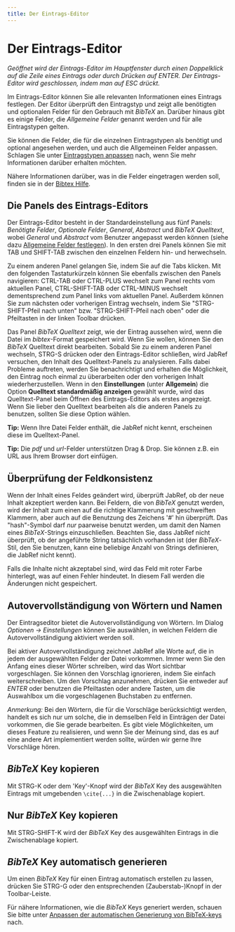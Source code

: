 ```yaml
---
title: Der Eintrags-Editor
---
```


# Der Eintrags-Editor

*Geöffnet wird der Eintrags-Editor im Hauptfenster durch einen Doppelklick auf die Zeile eines Eintrags oder durch Drücken auf ENTER. Der Eintrags-Editor wird geschlossen, indem man auf ESC drückt.*

Im Eintrags-Editor können Sie alle relevanten Informationen eines Eintrags festlegen. Der Editor überprüft den Eintragstyp und zeigt alle benötigten und optionalen Felder für den Gebrauch mit *BibTeX* an. Darüber hinaus gibt es einige Felder, die *Allgemeine Felder* genannt werden und für alle Eintragstypen gelten.

Sie können die Felder, die für die einzelnen Eintragstypen als benötigt und optional angesehen werden, und auch die Allgemeinen Felder anpassen. Schlagen Sie unter [Eintragstypen anpassen](CustomEntriesHelp.html) nach, wenn Sie mehr Informationen darüber erhalten möchten.

Nähere Informationen darüber, was in die Felder eingetragen werden soll, finden sie in der [Bibtex Hilfe](BibtexHelp.html).

## Die Panels des Eintrags-Editors

Der Eintrags-Editor besteht in der Standardeinstellung aus fünf Panels: *Benötigte Felder*, *Optionale Felder*, *General*, *Abstract* und *BibTeX Quelltext*, wobei *General* und *Abstract* vom Benutzer angepasst werden können (siehe dazu [Allgemeine Felder festlegen](GeneralFields.html)). In den ersten drei Panels können Sie mit TAB und SHIFT-TAB zwischen den einzelnen Feldern hin- und herwechseln.

Zu einem anderen Panel gelangen Sie, indem Sie auf die Tabs klicken. Mit den folgenden Tastaturkürzeln können Sie ebenfalls zwischen den Panels navigieren: CTRL-TAB oder CTRL-PLUS wechselt zum Panel rechts vom aktuellen Panel, CTRL-SHIFT-TAB oder CTRL-MINUS wechselt dementsprechend zum Panel links vom aktuellen Panel. Außerdem können Sie zum nächsten oder vorherigen Eintrag wechseln, indem Sie "STRG-SHIFT-Pfeil nach unten" bzw. "STRG-SHIFT-Pfeil nach oben" oder die Pfeiltasten in der linken Toolbar drücken.

Das Panel *BibTeX Quelltext* zeigt, wie der Eintrag aussehen wird, wenn die Datei im *bibtex*-Format gespeichert wird. Wenn Sie wollen, können Sie den *BibTeX* Quelltext direkt bearbeiten. Sobald Sie zu einem anderen Panel wechseln, STRG-S drücken oder den Eintrags-Editor schließen, wird JabRef versuchen, den Inhalt des Quelltext-Panels zu analysieren. Falls dabei Probleme auftreten, werden Sie benachrichtigt und erhalten die Möglichkeit, den Eintrag noch einmal zu überarbeiten oder den vorherigen Inhalt wiederherzustellen. Wenn in den **Einstellungen** (unter **Allgemein**) die Option **Quelltext standardmäßig anzeigen** gewählt wurde, wird das Quelltext-Panel beim Öffnen des Eintrags-Editors als erstes angezeigt. Wenn Sie lieber den Quelltext bearbeiten als die anderen Panels zu benutzen, sollten Sie diese Option wählen.

**Tip:** Wenn Ihre Datei Felder enthält, die JabRef nicht kennt, erscheinen diese im Quelltext-Panel.

**Tip:** Die *pdf* und *url*-Felder unterstützen Drag & Drop. Sie können z.B. ein URL aus Ihrem Browser dort einfügen.

## Überprüfung der Feldkonsistenz

Wenn der Inhalt eines Feldes geändert wird, überprüft JabRef, ob der neue Inhalt akzeptiert werden kann. Bei Feldern, die von *BibTeX* genutzt werden, wird der Inhalt zum einen auf die richtige Klammerung mit geschweiften Klammern, aber auch auf die Benutzung des Zeichens '\#' hin überprüft. Das "hash"-Symbol darf *nur* paarweise benutzt werden, um damit den Namen eines *BibTeX*-Strings einzuschließen. Beachten Sie, dass JabRef nicht überprüft, ob der angeführte String tatsächlich vorhanden ist (der *BibTeX*-Stil, den Sie benutzen, kann eine beliebige Anzahl von Strings definieren, die JabRef nicht kennt).

Falls die Inhalte nicht akzeptabel sind, wird das Feld mit roter Farbe hinterlegt, was auf einen Fehler hindeutet. In diesem Fall werden die Änderungen nicht gespeichert.

## Autovervollständigung von Wörtern und Namen

Der Eintragseditor bietet die Autovervollständigung von Wörtern. Im Dialog *Optionen -&gt; Einstellungen* können Sie auswählen, in welchen Feldern die Autovervollständigung aktiviert werden soll.

Bei aktiver Autovervollständigung zeichnet JabRef alle Worte auf, die in jedem der ausgewählten Felder der Datei vorkommen. Immer wenn Sie den Anfang eines dieser Wörter schreiben, wird das Wort sichtbar vorgeschlagen. Sie können den Vorschlag ignorieren, indem Sie einfach weiterschreiben. Um den Vorschlag anzunehmen, drücken Sie entweder auf *ENTER* oder benutzen die Pfeiltasten oder andere Tasten, um die Auswahlbox um die vorgeschlagenen Buchstaben zu entfernen.

*Anmerkung:* Bei den Wörtern, die für die Vorschläge berücksichtigt werden, handelt es sich nur um solche, die in demselben Feld in Einträgen der Datei vorkommen, die Sie gerade bearbeiten. Es gibt viele Möglichkeiten, um dieses Feature zu realisieren, und wenn Sie der Meinung sind, das es auf eine andere Art implementiert werden sollte, würden wir gerne Ihre Vorschläge hören.

## *BibTeX* Key kopieren

Mit STRG-K oder dem 'Key'-Knopf wird der *BibTeX* Key des ausgewählten Eintrags mit umgebenden `\cite{...}` in die Zwischenablage kopiert.

## Nur *BibTeX* Key kopieren

Mit STRG-SHIFT-K wird der *BibTeX* Key des ausgewählten Eintrags in die Zwischenablage kopiert.

## *BibTeX* Key automatisch generieren

Um einen *BibTeX* Key für einen Eintrag automatisch erstellen zu lassen, drücken Sie STRG-G oder den entsprechenden (Zauberstab-)Knopf in der Toolbar-Leiste.

Für nähere Informationen, wie die *BibTeX* Keys generiert werden, schauen Sie bitte unter [Anpassen der automatischen Generierung von BibTeX-keys](LabelPatterns.html) nach.
